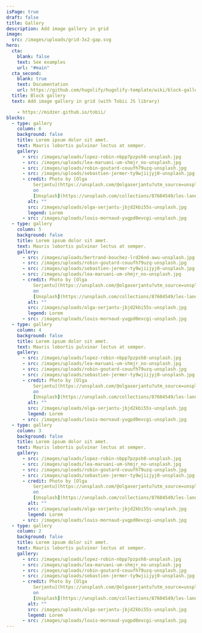 ```yaml
---
isPage: true
draft: false
title: Gallery
description: Add image gallery in grid
image:
  src: /images/uploads/grid-3x2-gap.svg
hero:
  cta:
    blank: false
    text: See examples
    url: "#main"
  cta_second:
    blank: true
    text: Documentation
    url: https://github.com/hugolify/hugolify-template/wiki/block-gallery
  title: Block gallery
  text: Add image gallery in grid (with Tobii JS library)

    - https://midzer.github.io/tobii/
blocks:
  - type: gallery
    column: 6
    background: false
    title: Lorem ipsum dolor sit amet.
    text: Mauris lobortis pulvinar lectus at semper.
    gallery:
      - src: /images/uploads/lopez-robin-nbpp7pzpsh8-unsplash.jpg
      - src: /images/uploads/lea-maruani-um-shmjr_no-unsplash.jpg
      - src: /images/uploads/robin-goutard-couufh79uzq-unsplash.jpg
      - src: /images/uploads/sebastien-jermer-ty9wjiijyj0-unsplash.jpg
      - credit: Photo by [Olga
          Serjantu](https://unsplash.com/@olgaserjantu?utm_source=unsplash&utm_medium=referral&utm_content=creditCopyText)
          on
          [Unsplash](https://unsplash.com/collections/87604549/les-landes?utm_source=unsplash&utm_medium=referral&utm_content=creditCopyText)
        alt: ""
        src: /images/uploads/olga-serjantu-jbjd2kbi55s-unsplash.jpg
        legend: Lorem
      - src: /images/uploads/louis-mornaud-yugpd0evcgi-unsplash.jpg   
  - type: gallery
    column: 5
    background: false
    title: Lorem ipsum dolor sit amet.
    text: Mauris lobortis pulvinar lectus at semper.
    gallery:
      - src: /images/uploads/bertrand-bouchez-lrd26nd-awu-unsplash.jpg
      - src: /images/uploads/robin-goutard-couufh79uzq-unsplash.jpg
      - src: /images/uploads/sebastien-jermer-ty9wjiijyj0-unsplash.jpg
      - src: /images/uploads/lea-maruani-um-shmjr_no-unsplash.jpg
      - credit: Photo by [Olga
          Serjantu](https://unsplash.com/@olgaserjantu?utm_source=unsplash&utm_medium=referral&utm_content=creditCopyText)
          on
          [Unsplash](https://unsplash.com/collections/87604549/les-landes?utm_source=unsplash&utm_medium=referral&utm_content=creditCopyText)
        alt: ""
        src: /images/uploads/olga-serjantu-jbjd2kbi55s-unsplash.jpg
        legend: Lorem
      - src: /images/uploads/louis-mornaud-yugpd0evcgi-unsplash.jpg 
  - type: gallery
    column: 4
    background: false
    title: Lorem ipsum dolor sit amet.
    text: Mauris lobortis pulvinar lectus at semper.
    gallery:
      - src: /images/uploads/lopez-robin-nbpp7pzpsh8-unsplash.jpg
      - src: /images/uploads/lea-maruani-um-shmjr_no-unsplash.jpg
      - src: /images/uploads/robin-goutard-couufh79uzq-unsplash.jpg
      - src: /images/uploads/sebastien-jermer-ty9wjiijyj0-unsplash.jpg
      - credit: Photo by [Olga
          Serjantu](https://unsplash.com/@olgaserjantu?utm_source=unsplash&utm_medium=referral&utm_content=creditCopyText)
          on
          [Unsplash](https://unsplash.com/collections/87604549/les-landes?utm_source=unsplash&utm_medium=referral&utm_content=creditCopyText)
        alt: ""
        src: /images/uploads/olga-serjantu-jbjd2kbi55s-unsplash.jpg
        legend: Lorem
      - src: /images/uploads/louis-mornaud-yugpd0evcgi-unsplash.jpg 
  - type: gallery
    column: 3
    background: false
    title: Lorem ipsum dolor sit amet.
    text: Mauris lobortis pulvinar lectus at semper.
    gallery:
      - src: /images/uploads/lopez-robin-nbpp7pzpsh8-unsplash.jpg
      - src: /images/uploads/lea-maruani-um-shmjr_no-unsplash.jpg
      - src: /images/uploads/robin-goutard-couufh79uzq-unsplash.jpg
      - src: /images/uploads/sebastien-jermer-ty9wjiijyj0-unsplash.jpg
      - credit: Photo by [Olga
          Serjantu](https://unsplash.com/@olgaserjantu?utm_source=unsplash&utm_medium=referral&utm_content=creditCopyText)
          on
          [Unsplash](https://unsplash.com/collections/87604549/les-landes?utm_source=unsplash&utm_medium=referral&utm_content=creditCopyText)
        alt: ""
        src: /images/uploads/olga-serjantu-jbjd2kbi55s-unsplash.jpg
        legend: Lorem
      - src: /images/uploads/louis-mornaud-yugpd0evcgi-unsplash.jpg
  - type: gallery
    column: 2
    background: false
    title: Lorem ipsum dolor sit amet.
    text: Mauris lobortis pulvinar lectus at semper.
    gallery:
      - src: /images/uploads/lopez-robin-nbpp7pzpsh8-unsplash.jpg
      - src: /images/uploads/lea-maruani-um-shmjr_no-unsplash.jpg
      - src: /images/uploads/robin-goutard-couufh79uzq-unsplash.jpg
      - src: /images/uploads/sebastien-jermer-ty9wjiijyj0-unsplash.jpg
      - credit: Photo by [Olga
          Serjantu](https://unsplash.com/@olgaserjantu?utm_source=unsplash&utm_medium=referral&utm_content=creditCopyText)
          on
          [Unsplash](https://unsplash.com/collections/87604549/les-landes?utm_source=unsplash&utm_medium=referral&utm_content=creditCopyText)
        alt: ""
        src: /images/uploads/olga-serjantu-jbjd2kbi55s-unsplash.jpg
        legend: Lorem
      - src: /images/uploads/louis-mornaud-yugpd0evcgi-unsplash.jpg
---
```

